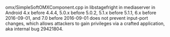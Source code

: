 omx/SimpleSoftOMXComponent.cpp in libstagefright in mediaserver in Android 4.x before 4.4.4, 5.0.x before 5.0.2, 5.1.x before 5.1.1, 6.x before 2016-09-01, and 7.0 before 2016-09-01 does not prevent input-port changes, which allows attackers to gain privileges via a crafted application, aka internal bug 29421804.